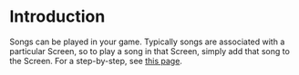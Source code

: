 # Introduction

Songs can be played in your game. Typically songs are associated with a particular Screen, so to play a song in that Screen, simply add that song to the Screen. For a step-by-step, see [this page](../../glue-reference/files/glue-reference-mp3-file-mp3.md).
